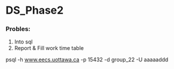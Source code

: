 # DS_Phase2

### Probles: <br>
1. Into sql 
2. Report & Fill work time table


psql -h www.eecs.uottawa.ca -p 15432 -d group_22 -U aaaaaddd  